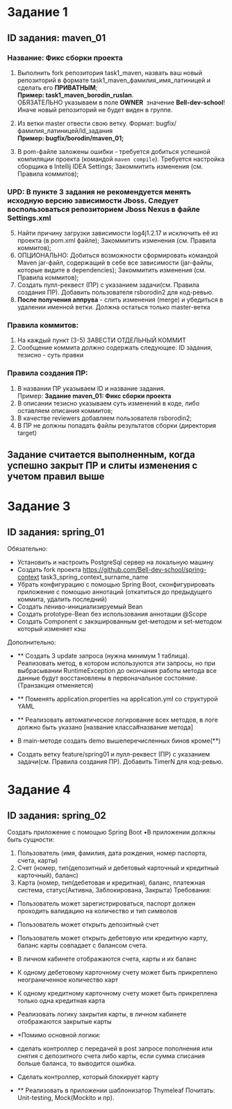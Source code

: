 # Задание 1

## ID задания: maven_01
### Название: Фикс сборки проекта

1) Выполнить fork репозитория task1_maven, назвать ваш новый репозиторий в формате task1_maven_фамилия_имя_латиницей и сделать его **ПРИВАТНЫМ**; <br/>**Пример: task1_maven_borodin_ruslan**.
  <br/>ОБЯЗАТЕЛЬНО указываем в поле **OWNER**  значение **Bell-dev-school**! Иначе новый репозиторий не будет виден в группе.

2) Из ветки master отвести свою ветку. Формат: bugfix/фамилия_латиницей/id_задания <br/>**Пример: bugfix/borodin/maven_01;**
3) В pom-файле заложены ошибки - требуется добиться успешной компиляции проекта (командой `maven compile`). Требуется настройка сборщика в  Intellij IDEA Settings;  Закоммитить изменения (см. Правила коммитов);
  ### UPD: В пункте 3 задания не рекомендуется менять исходную версию зависимости Jboss. Следует воспользоваться репозиторием Jboss Nexus в файле  Settings.xml
5) Найти причину загрузки завиcимости log4j1.2.17 и исключить её из проекта (в pom.xml файле); Закоммитить изменения (см. Правила коммитов);
6) ОПЦИОНАЛЬНО: Добиться возможности сформировать командой Maven jar-файл, содержащий в себе все зависимости (jar-файлы, которые видите в dependencies); Закоммитить изменения (см. Правила коммитов);
7) Создать пулл-реквест (ПР) с указанием задачи(см. Правила создания ПР). Добавить пользователя rsborodin2 для код-ревью.
8) **После получения аппрува** - слить изменения (merge) и убедиться в удалении именной ветки. Должна остаться только master-ветка

### Правила коммитов:
1) На каждый пункт (3-5) ЗАВЕСТИ ОТДЕЛЬНЫЙ КОММИТ
2) Сообщение коммита должно содержать следующее: ID задания, тезисно - суть правки

### Правила создания ПР:
1) В названии ПР указываем ID и название задания. <br/>Пример: **Задание maven_01: Фикс сборки проекта**
2) В описании тезисно указываем суть изменений в коде, либо оставляем описания коммитов;
3) В качестве reviewers добавляем пользователя rsborodin2;
4) В ПР не должны попадать файлы результатов сборки (директория target)

## Задание считается выполненным, когда успешно закрыт ПР и слиты изменения с учетом правил выше


# Задание 3

## ID задания: spring_01

Обязательно:
- Установить и настроить PostgreSql сервер на локальную машину
- Создать fork проекта https://github.com/Bell-dev-school/spring-context task3_spring_context_surname_name
- Убрать конфигурацию с помощью Spring Boot, сконфигурировать приложение с помощью аннотаций (откатиться до предыдущего коммита, удалить последний)
- Создать лениво-инициализируемый Bean
- Создать prototype-Bean без использования аннотации @Scope
- Создать Component c закэшированным get-методом и set-методом который изменяет кэш 

Дополнительно:
- ** Создать 3 update запроса (нужна минимум 1 таблица). Реализовать метод, в котором используются эти запросы, но при выбрасывании RuntimeException до окончания работы метода все данные будут восстановлены в первоначальное состояние. (Транзакция отменяется)
- ** Поменять application.properties на application.yml  cо структурой YAML
- ** Реализовать автоматическое логирование всех методов, в логе должно быть указано [название класса#название метода]

- В main-методе создать demo вышеперечисленных бинов кроме(**)
- Создать ветку  feature/spring01 и пулл-реквест (ПР) с указанием задачи(см. Правила создания ПР). Добавить TimerN для код-ревью.

# Задание 4

## ID задания: spring_02
  
Создать приложение с помощью Spring Boot
•В приложении должны быть сущности:
1) Пользователь (имя, фамилия, дата рождения, номер паспорта, счета,
карты)
2) Счет (номер, тип(депозитный и дебетовый карточный и кредитный
карточный), баланс)
3) Карта (номер, тип(дебетовая и кредитная), баланс, платежная система,
статус(Активна, Заблокирована, Закрыта)
Требования:
- Пользователь может зарегистрироваться, паспорт должен проходить
валидацию на количество и тип символов
- Пользователь может открыть депозитный счет
- Пользователь может открыть дебетовую или кредитную карту, баланс
карты совпадает с балансом счета.
- В личном кабинете отображаются счета, карты и их баланс
- К одному дебетовому карточному счету может быть прикреплено
неограниченное количество карт
- К одному кредитному карточному счету может быть прикреплена
только одна кредитная карта
- Реализовать логику закрытия карты, в личном кабинете отображаются
закрытые карты

- *Помимо основной логики:
- сделать контроллер с передачей в post запросе пополнения или снятия с
депозитного счета либо карты, если сумма списания больше баланса,
то выводится ошибка.
- Сделать контроллер, который блокирует карту
- ** Реализовать в приложении шаблонизатор Thymeleaf
Почитать: Unit-testing, Mock(Mockito и пр).
